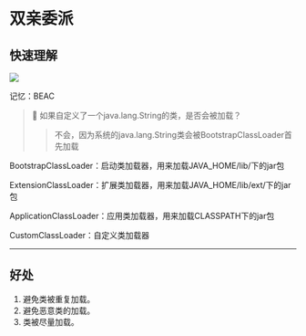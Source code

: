# 双亲委派

## 快速理解

![](../面试题/img/76bec491.png)

记忆：BEAC

> 🤔 如果自定义了一个java.lang.String的类，是否会被加载？
> > 不会，因为系统的java.lang.String类会被BootstrapClassLoader首先加载

BootstrapClassLoader：启动类加载器，用来加载JAVA_HOME/lib/下的jar包

ExtensionClassLoader：扩展类加载器，用来加载JAVA_HOME/lib/ext/下的jar包

ApplicationClassLoader：应用类加载器，用来加载CLASSPATH下的jar包

CustomClassLoader：自定义类加载器

***

## 好处
1. 避免类被重复加载。
2. 避免恶意类的加载。
3. 类被尽量加载。